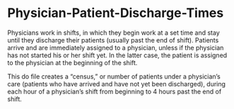 # Physician-Patient-Discharge-Times
Physicians work in shifts, in which they begin work at a set time and stay until they discharge their patients (usually past the end of shift). Patients arrive and are immediately assigned to a physician, unless if the physician has not started his or her shift yet. In the latter case, the patient is assigned to the physician at the beginning of the shift. 

This do file creates a “census,” or number of patients under a physician’s care (patients who have arrived and have not yet been discharged), during each hour of a physician’s shift from beginning to 4 hours past the end of shift.
